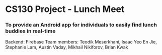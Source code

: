 # CS130 Project - Lunch Meet
### To provide an Android app for individuals to easily find lunch buddies in real-time
Backend: Firebase
Team members: Teodik Meserkhani, Isaac Yeo En Jie, Stephanie Lam, Austin Vaday, Mikhail Nikiforov, Brian Kwak

